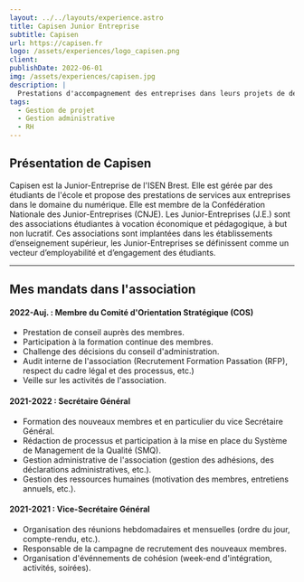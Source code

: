 ```yaml
---
layout: ../../layouts/experience.astro
title: Capisen Junior Entreprise
subtitle: Capisen
url: https://capisen.fr
logo: /assets/experiences/logo_capisen.png
client: 
publishDate: 2022-06-01
img: /assets/experiences/capisen.jpg
description: |
  Prestations d'accompagnement des entreprises dans leurs projets de développement et de transformation numérique.
tags:
  - Gestion de projet
  - Gestion administrative
  - RH
---
```


## Présentation de Capisen
Capisen est la Junior-Entreprise de l'ISEN Brest. Elle est gérée par des étudiants de l'école et propose des prestations de services aux entreprises dans le domaine du numérique. Elle est membre de la Confédération Nationale des Junior-Entreprises (CNJE).
Les Junior-Entreprises (J.E.) sont des associations étudiantes à vocation économique et pédagogique, à but non lucratif. Ces associations sont implantées dans les établissements d’enseignement supérieur, les Junior-Entreprises se définissent comme un vecteur d’employabilité et d’engagement des étudiants.

---

## Mes mandats dans l'association

#### 2022-Auj. : Membre du Comité d'Orientation Stratégique (COS)
- Prestation de conseil auprès des membres.
- Participation à la formation continue des membres.
- Challenge des décisions du conseil d'administration.
- Audit interne de l'association (Recrutement Formation Passation (RFP), respect du cadre légal et des processus, etc.)
- Veille sur les activités de l'association.

#### 2021-2022 : Secrétaire Général
- Formation des nouveaux membres et en particulier du vice Secrétaire Général.
- Rédaction de processus et participation à la mise en place du Système de Management de la Qualité (SMQ).
- Gestion administrative de l'association (gestion des adhésions, des déclarations administratives, etc.).
- Gestion des ressources humaines (motivation des membres, entretiens annuels, etc.).

#### 2021-2021 : Vice-Secrétaire Général
- Organisation des réunions hebdomadaires et mensuelles (ordre du jour, compte-rendu, etc.).
- Responsable de la campagne de recrutement des nouveaux membres.
- Organisation d'événnements de cohésion (week-end d'intégration, activités, soirées).
